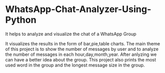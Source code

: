 # WhatsApp-Chat-Analyzer-Using-Python
It helps to analyze and visualize the chat of a WhatsApp Group

It visualizes the results in the form of bar,pie,table charts.
The main theme of this project is to show the number of messages by user and to analyze the number of messages in each hour,day,month,year.
After anlyzing we can have a better idea about the group.
This project also prints the most used word in the group and the longest message size in the group.
